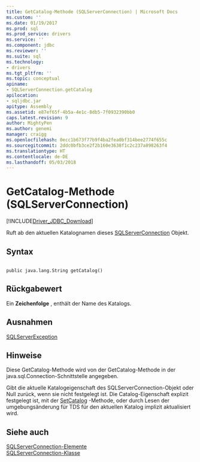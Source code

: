 ```yaml
---
title: GetCatalog-Methode (SQLServerConnection) | Microsoft Docs
ms.custom: ''
ms.date: 01/19/2017
ms.prod: sql
ms.prod_service: drivers
ms.service: ''
ms.component: jdbc
ms.reviewer: ''
ms.suite: sql
ms.technology:
- drivers
ms.tgt_pltfrm: ''
ms.topic: conceptual
apiname:
- SQLServerConnection.getCatalog
apilocation:
- sqljdbc.jar
apitype: Assembly
ms.assetid: e87ef65f-4b5a-4e1c-8db5-7f0932390bb0
caps.latest.revision: 9
author: MightyPen
ms.author: genemi
manager: craigg
ms.openlocfilehash: 0ecc1b673f77b9f4ba2fea0bf314bee2774f655c
ms.sourcegitcommit: 2ddc0bfb3ce2f2b160e3638f1c2c237a898263f4
ms.translationtype: HT
ms.contentlocale: de-DE
ms.lasthandoff: 05/03/2018
---
```

# <a name="getcatalog-method-sqlserverconnection"></a>GetCatalog-Methode (SQLServerConnection)
[!INCLUDE[Driver_JDBC_Download](../../../includes/driver_jdbc_download.md)]

  Ruft ab den aktuellen Katalognamen dieses [SQLServerConnection](../../../connect/jdbc/reference/sqlserverconnection-class.md) Objekt.  
  
## <a name="syntax"></a>Syntax  
  
```  
  
public java.lang.String getCatalog()  
```  
  
## <a name="return-value"></a>Rückgabewert  
 Ein **Zeichenfolge** , enthält der Name des Katalogs.  
  
## <a name="exceptions"></a>Ausnahmen  
 [SQLServerException](../../../connect/jdbc/reference/sqlserverexception-class.md)  
  
## <a name="remarks"></a>Hinweise  
 Diese GetCatalog-Methode wird von der GetCatalog-Methode in der java.sql.Connection-Schnittstelle angegeben.  
  
 Gibt die aktuelle Katalogeigenschaft des SQLServerConnection-Objekt oder Null zurück, wenn sie nicht festgelegt ist. Die Catalog-Eigenschaft explizit festgelegt ist, mit der [SetCatalog](../../../connect/jdbc/reference/setcatalog-method-sqlserverconnection.md) -Methode, oder durch Lesen der umgebungsänderung für TDS für den aktuellen Katalog implizit aktualisiert wird.  
  
## <a name="see-also"></a>Siehe auch  
 [SQLServerConnection-Elemente](../../../connect/jdbc/reference/sqlserverconnection-members.md)   
 [SQLServerConnection-Klasse](../../../connect/jdbc/reference/sqlserverconnection-class.md)  
  
  
